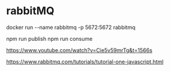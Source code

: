 # rabbitMQ

docker run --name rabbitmq -p 5672:5672 rabbitmq

npm run publish
npm run consume

https://www.youtube.com/watch?v=Cie5v59mrTg&t=1566s

https://www.rabbitmq.com/tutorials/tutorial-one-javascript.html